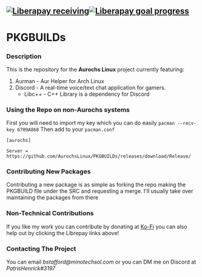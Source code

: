 
[![Liberapay receiving](https://img.shields.io/liberapay/receives/Aurochs.svg?style=for-the-badge)](https://liberapay.com/Aurochs/)[![Liberapay goal progress](https://img.shields.io/liberapay/goal/Aurochs.svg?style=for-the-badge)](https://liberapay.com/Aurochs/)
---
# PKGBUILDs

### Description
This is the repository for the **Aurochs Linux** project currently featuring:

1. Aurman - Aur Helper for Arch Linux
2. Discord - A real-time voice/text chat application for gamers.
    * Libc++ - C++ Library is a dependency for Discord

### Using the Repo on non-Aurochs systems
First you will need to import my key which you can do easily `pacman --recv-key 6709A868`
Then add to your `pacman.conf`


`[aurochs]`

`Server = https://github.com/AurochsLinux/PKGBUILDs/releases/download/Release/`



### Contributing New Packages

Contributing a new package is as simple as forking the repo making the PKGBUILD file under the SRC and requesting a merge. I'll usually take over maintaining the packages from there


### Non-Technical Contributions
If you like my work you can contribute by donating at [Ko-Fi](https://ko-fi.com/patris) you can also help out by clicking the Librepay links above!


### Contacting The Project

You can email _bstafford@minotechsol.com_ or you can DM me on Discord at _PatrisHenrick#3197_
